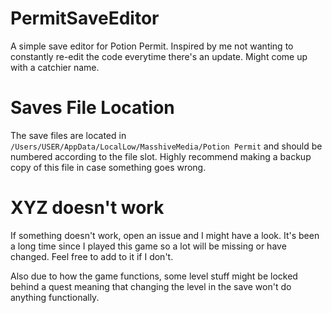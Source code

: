 # PermitSaveEditor
A simple save editor for Potion Permit. Inspired by me not wanting to constantly re-edit the code everytime there's an update. Might come up with a catchier name.

# Saves File Location
The save files are located in `/Users/USER/AppData/LocalLow/MasshiveMedia/Potion Permit` and should be numbered according to the file slot. Highly recommend making a backup copy of this file in case something goes wrong.

# XYZ doesn't work
If something doesn't work, open an issue and I might have a look. It's been a long time since I played this game so a lot will be missing or have changed. Feel free to add to it if I don't.

Also due to how the game functions, some level stuff might be locked behind a quest meaning that changing the level in the save won't do anything functionally.
